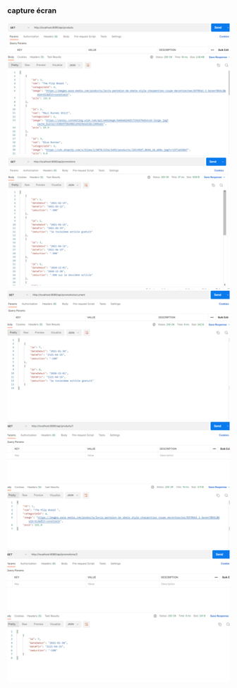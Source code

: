 <h3>capture écran  </h3>
<img src="captures/listeProduits-msp-peocJava.png">
<img src="captures/listesPormotions-msp-poecJava.png">
<img src="captures/listPromotionsCurrent-msp-poecJava.png">
<img src="captures/produitId-msp-poecJava.png">
<img src="captures/promotionId-msp-poecJava.png">